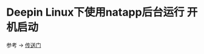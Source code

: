 # Deepin Linux下使用natapp后台运行 开机启动

参考 -> [传送门](http://www.linuxdiyf.com/linux/29614.html)



<comment/>
<ad/>